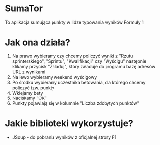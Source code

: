 # SumaTor
To aplikacja sumująca punkty w lidze typowania wyników Formuły 1

# Jak ona działa?
1. Na prawo wybieramy czy chcemy policzyć wyniki z "Rzutu sprinterskiego", "Sprintu", "Kwalifikacji" czy "Wyścigu" następnie klikamy przycisk "Zaladuj", który załaduje do programu bazę adresów URL z wynikami
2. Na lewo wybieramy weekend wyścigowy
3. Po środku wybieramy uczestnika betowania, dla którego chcemy policzyć tzw. punkty
4. Wklejamy bety
5. Naciskamy "OK"
6. Punkty pojawiają się w kolumnie "Liczba zdobytych punktów"

# Jakie biblioteki wykorzystuje?
- JSoup - do pobrania wyników z oficjalnej strony F1
